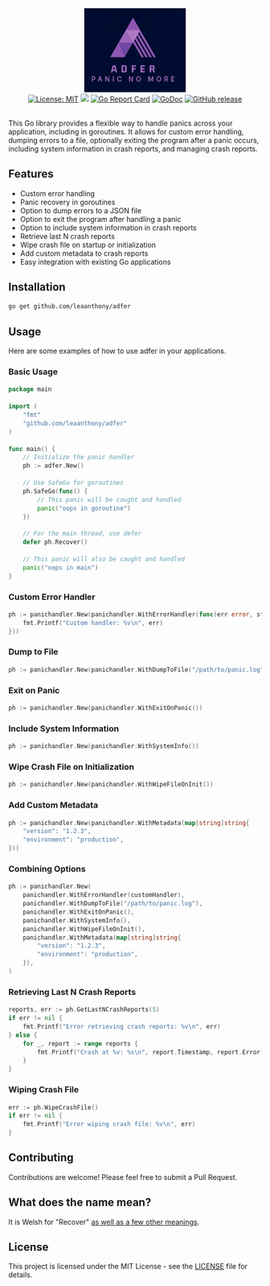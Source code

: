 
<div align="center">
    <img src="logo.png" width="40%"/>
    <br/>
    <a href="https://opensource.org/licenses/MIT"><img src="https://img.shields.io/badge/License-MIT-yellow.svg" alt="License: MIT"></a>
    <a href="https://codecov.io/gh/leaanthony/adfer"><img src="https://codecov.io/gh/leaanthony/adfer/graph/badge.svg?token=XBDW78VUYA"/></a>
    <a href="https://goreportcard.com/report/github.com/leaanthony/adfer"><img src="https://goreportcard.com/badge/github.com/leaanthony/adfer" alt="Go Report Card"></a>
    <a href="https://godoc.org/github.com/leaanthony/adfer"><img src="https://godoc.org/github.com/leaanthony/adfer?status.svg" alt="GoDoc"></a>
    <a href="https://GitHub.com/leaanthony/adfer/releases/"><img src="https://img.shields.io/github/release/leaanthony/adfer.svg" alt="GitHub release"></a>
</div>
<br/>

This Go library provides a flexible way to handle panics across your application, including in goroutines. 
It allows for custom error handling, dumping errors to a file, optionally exiting the program after a panic occurs, 
including system information in crash reports, and managing crash reports.

## Features

- Custom error handling
- Panic recovery in goroutines
- Option to dump errors to a JSON file
- Option to exit the program after handling a panic
- Option to include system information in crash reports
- Retrieve last N crash reports
- Wipe crash file on startup or initialization
- Add custom metadata to crash reports
- Easy integration with existing Go applications

## Installation

```bash
go get github.com/leaanthony/adfer
```

## Usage

Here are some examples of how to use adfer in your applications.

### Basic Usage

```go
package main

import (
    "fmt"
    "github.com/leaanthony/adfer"
)

func main() {
    // Initialize the panic handler
    ph := adfer.New()

    // Use SafeGo for goroutines
    ph.SafeGo(func() {
        // This panic will be caught and handled
        panic("oops in goroutine")
    })

    // For the main thread, use defer
    defer ph.Recover()

    // This panic will also be caught and handled
    panic("oops in main")
}
```

### Custom Error Handler

```go
ph := panichandler.New(panichandler.WithErrorHandler(func(err error, stack []byte) {
    fmt.Printf("Custom handler: %v\n", err)
}))
```

### Dump to File

```go
ph := panichandler.New(panichandler.WithDumpToFile("/path/to/panic.log"))
```

### Exit on Panic

```go
ph := panichandler.New(panichandler.WithExitOnPanic())
```

### Include System Information

```go
ph := panichandler.New(panichandler.WithSystemInfo())
```

### Wipe Crash File on Initialization

```go
ph := panichandler.New(panichandler.WithWipeFileOnInit())
```

### Add Custom Metadata

```go
ph := panichandler.New(panichandler.WithMetadata(map[string]string{
    "version": "1.2.3",
    "environment": "production",
}))
```

### Combining Options

```go
ph := panichandler.New(
    panichandler.WithErrorHandler(customHandler),
    panichandler.WithDumpToFile("/path/to/panic.log"),
    panichandler.WithExitOnPanic(),
    panichandler.WithSystemInfo(),
    panichandler.WithWipeFileOnInit(),
    panichandler.WithMetadata(map[string]string{
        "version": "1.2.3",
        "environment": "production",
    }),
)
```

### Retrieving Last N Crash Reports

```go
reports, err := ph.GetLastNCrashReports(5)
if err != nil {
    fmt.Printf("Error retrieving crash reports: %v\n", err)
} else {
    for _, report := range reports {
        fmt.Printf("Crash at %v: %s\n", report.Timestamp, report.Error)
    }
}
```

### Wiping Crash File

```go
err := ph.WipeCrashFile()
if err != nil {
    fmt.Printf("Error wiping crash file: %v\n", err)
}
```

## Contributing

Contributions are welcome! Please feel free to submit a Pull Request.

## What does the name mean?

It is Welsh for "Recover" [as well as a few other meanings](https://en.wiktionary.org/wiki/adfer).

## License

This project is licensed under the MIT License - see the [LICENSE](LICENSE) file for details.
